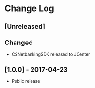 # Change Log

## [Unreleased]

## Changed

- CSNetbankingSDK released to JCenter

## [1.0.0] - 2017-04-23

- Public release
